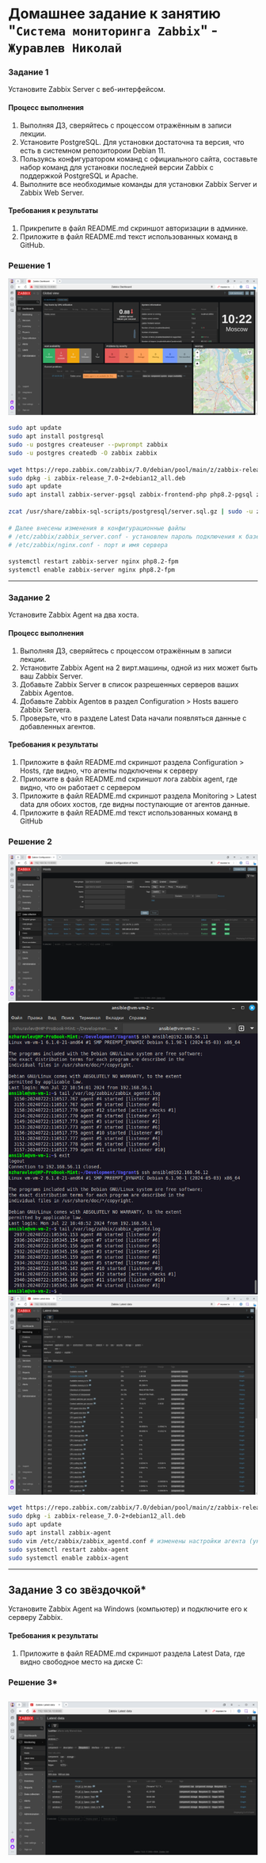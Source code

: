 # Домашнее задание к занятию "`Система мониторинга Zabbix`" - `Журавлев Николай`
### Задание 1 

Установите Zabbix Server с веб-интерфейсом.

#### Процесс выполнения
1. Выполняя ДЗ, сверяйтесь с процессом отражённым в записи лекции.
2. Установите PostgreSQL. Для установки достаточна та версия, что есть в системном репозитороии Debian 11.
3. Пользуясь конфигуратором команд с официального сайта, составьте набор команд для установки последней версии Zabbix с поддержкой PostgreSQL и Apache.
4. Выполните все необходимые команды для установки Zabbix Server и Zabbix Web Server.

#### Требования к результаты 
1. Прикрепите в файл README.md скриншот авторизации в админке.
2. Приложите в файл README.md текст использованных команд в GitHub.

### Решение 1

![Zabbix server GUI](./img/9-02-01-01.png)

```bash
sudo apt update
sudo apt install postgresql
sudo -u postgres createuser --pwprompt zabbix
sudo -u postgres createdb -O zabbix zabbix

wget https://repo.zabbix.com/zabbix/7.0/debian/pool/main/z/zabbix-release/zabbix-release_7.0-2+debian12_all.deb
sudo dpkg -i zabbix-release_7.0-2+debian12_all.deb
sudo apt update
sudo apt install zabbix-server-pgsql zabbix-frontend-php php8.2-pgsql zabbix-nginx-conf zabbix-sql-scripts

zcat /usr/share/zabbix-sql-scripts/postgresql/server.sql.gz | sudo -u zabbix psql zabbix

# Далее внесены изменения в конфигурационные файлы
# /etc/zabbix/zabbix_server.conf - установлен пароль подключения к базе данных
# /etc/zabbix/nginx.conf - порт и имя сервера

systemctl restart zabbix-server nginx php8.2-fpm
systemctl enable zabbix-server nginx php8.2-fpm

```
---

### Задание 2 

Установите Zabbix Agent на два хоста.

#### Процесс выполнения
1. Выполняя ДЗ, сверяйтесь с процессом отражённым в записи лекции.
2. Установите Zabbix Agent на 2 вирт.машины, одной из них может быть ваш Zabbix Server.
3. Добавьте Zabbix Server в список разрешенных серверов ваших Zabbix Agentов.
4. Добавьте Zabbix Agentов в раздел Configuration > Hosts вашего Zabbix Servera.
5. Проверьте, что в разделе Latest Data начали появляться данные с добавленных агентов.

#### Требования к результаты 
1. Приложите в файл README.md скриншот раздела Configuration > Hosts, где видно, что агенты подключены к серверу
2. Приложите в файл README.md скриншот лога zabbix agent, где видно, что он работает с сервером
3. Приложите в файл README.md скриншот раздела Monitoring > Latest data для обоих хостов, где видны поступающие от агентов данные.
4. Приложите в файл README.md текст использованных команд в GitHub

### Решение 2

![Zabbix server hosts](./img/9-02-02-01.png)
![Zabbix agent logs](./img/9-02-02-02.png)
![Zabbix monitoring latest data](./img/9-02-02-03.png)

```bash
wget https://repo.zabbix.com/zabbix/7.0/debian/pool/main/z/zabbix-release/zabbix-release_7.0-2+debian12_all.deb
sudo dpkg -i zabbix-release_7.0-2+debian12_all.deb
sudo apt update
sudo apt install zabbix-agent
sudo vim /etc/zabbix/zabbix_agentd.conf # изменены настройки агента (указан ip сервера)
sudo systemctl restart zabbx-agent
sudo systemctl enable zabbix-agent

```

---
## Задание 3 со звёздочкой*
Установите Zabbix Agent на Windows (компьютер) и подключите его к серверу Zabbix.

#### Требования к результаты 
1. Приложите в файл README.md скриншот раздела Latest Data, где видно свободное место на диске C:

### Решение 3*
![Zabbix server GUI](./img/9-02-03-01.png)
--- 

